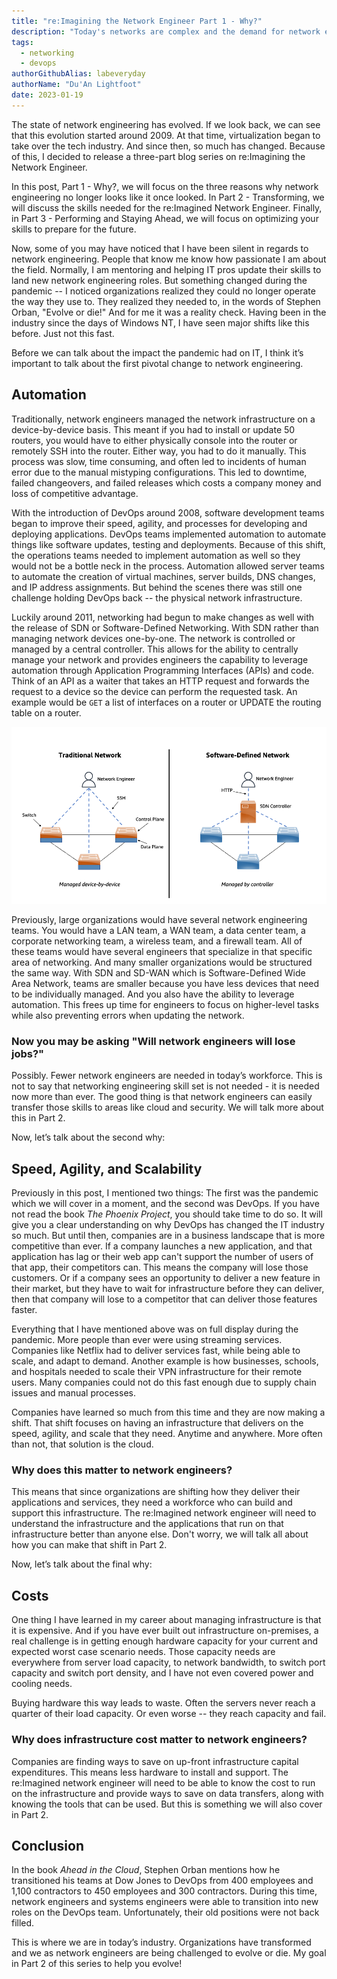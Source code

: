 ```yaml
---
title: "re:Imagining the Network Engineer Part 1 - Why?"
description: "Today's networks are complex and the demand for network engineers that can understand these complexities are higher than ever. In this three part series, we will discuss the state of networking, the skills that are needed, and lastly we will close with optimizing our skills for the road ahead."
tags:
  - networking
  - devops
authorGithubAlias: labeveryday
authorName: "Du'An Lightfoot"
date: 2023-01-19
---
```


The state of network engineering has evolved. If we look back, we can see that this evolution started around 2009. At that time, virtualization began to take over the tech industry. And since then, so much has changed. Because of this, I decided to release a three-part blog series on re:Imagining the Network Engineer.

In this post, Part 1 - Why?, we will focus on the three reasons why network engineering no longer looks like it once looked. In Part 2 - Transforming, we will discuss the skills needed for the re:Imagined Network Engineer. Finally, in Part 3 - Performing and Staying Ahead, we will focus on optimizing your skills to prepare for the future.

Now, some of you may have noticed that I have been silent in regards to network engineering. People that know me know how passionate I am about the field. Normally, I am mentoring and helping IT pros update their skills to land new network engineering roles. But something changed during the pandemic -- I noticed organizations realized they could no longer operate the way they use to. They realized they needed to, in the words of Stephen Orban, "Evolve or die!" And for me it was a reality check. Having been in the industry since the days of Windows NT, I have seen major shifts like this before. Just not this fast.

Before we can talk about the impact the pandemic had on IT, I think it’s important to talk about the first pivotal change to network engineering.

## Automation

Traditionally, network engineers managed the network infrastructure on a device-by-device basis. This meant if you had to install or update 50 routers, you would have to either physically console into the router or remotely SSH into the router. Either way, you had to do it manually. This process was slow, time consuming, and often led to incidents of human error due to the manual mistyping configurations. This led to downtime, failed changeovers, and failed releases which costs a company money and loss of competitive advantage.

With the introduction of DevOps around 2008, software development teams began to improve their speed, agility, and processes for developing and deploying applications. DevOps teams implemented automation to automate things like software updates, testing and deployments. Because of this shift, the operations teams needed to implement automation as well so they would not be a bottle neck in the process. Automation allowed server teams to automate the creation of virtual machines, server builds, DNS changes, and IP address assignments. But behind the scenes there was still one challenge holding DevOps back -- the physical network infrastructure.

Luckily around 2011, networking had begun to make changes as well with the release of SDN or Software-Defined Networking. With SDN rather than managing network devices one-by-one. The network is controlled or managed by a central controller. This allows for the ability to centrally manage your network and provides engineers the capability to leverage automation through Application Programming Interfaces (APIs) and code. Think of an API as a waiter that takes an HTTP request and forwards the request to a device so the device can perform the requested task. An example would be `GET` a list of interfaces on a router or UPDATE the routing table on a router.

![Traditional network managed by device beside a software-defined network managed by controller](images/traditional-vs-sdn.png)

Previously, large organizations would have several network engineering teams. You would have a LAN team, a WAN team, a data center team, a corporate networking team, a wireless team, and a firewall team. All of these teams would have several engineers that specialize in that specific area of networking. And many smaller organizations would be structured the same way. With SDN and SD-WAN which is Software-Defined Wide Area Network, teams are smaller because you have less devices that need to be individually managed. And you also have the ability to leverage automation. This frees up time for engineers to focus on higher-level tasks while also preventing errors when updating the network.

### Now you may be asking "Will network engineers will lose jobs?"

Possibly. Fewer network engineers are needed in today’s workforce. This is not to say that networking engineering skill set is not needed - it is needed now more than ever. The good thing is that network engineers can easily transfer those skills to areas like cloud and security. We will talk more about this in Part 2.

Now, let’s talk about the second why:

## Speed, Agility, and Scalability

Previously in this post, I mentioned two things: The first was the pandemic which we will cover in a moment, and the second was DevOps. If you have not read the book _The Phoenix Project_, you should take time to do so. It will give you a clear understanding on why DevOps has changed the IT industry so much. But until then, companies are in a business landscape that is more competitive than ever. If a company launches a new application, and that application has lag or their web app can't support the number of users of that app, their competitors can. This means the company will lose those customers. Or if a company sees an opportunity to deliver a new feature in their market, but they have to wait for infrastructure before they can deliver, then that company will lose to a competitor that can deliver those features faster.

Everything that I have mentioned above was on full display during the pandemic. More people than ever were using streaming services. Companies like Netflix had to deliver services fast, while being able to scale, and adapt to demand. Another example is how businesses, schools, and hospitals needed to scale their VPN infrastructure for their remote users. Many companies could not do this fast enough due to supply chain issues and manual processes.

Companies have learned so much from this time and they are now making a shift. That shift focuses on having an infrastructure that delivers on the speed, agility, and scale that they need. Anytime and anywhere. More often than not, that solution is the cloud.

### Why does this matter to network engineers?

This means that since organizations are shifting how they deliver their applications and services, they need a workforce who can build and support this infrastructure. The re:Imagined network engineer will need to understand the infrastructure and the applications that run on that infrastructure better than anyone else. Don't worry, we will talk all about how you can make that shift in Part 2.

Now, let’s talk about the final why:

## Costs

One thing I have learned in my career about managing infrastructure is that it is expensive. And if you have ever built out infrastructure on-premises, a real challenge is in getting enough hardware capacity for your current and expected worst case scenario needs. Those capacity needs are everywhere from server load capacity, to network bandwidth, to switch port capacity and switch port density, and I have not even covered power and cooling needs.

Buying hardware this way leads to waste. Often the servers never reach a quarter of their load capacity. Or even worse -- they reach capacity and fail.

### Why does infrastructure cost matter to network engineers?

Companies are finding ways to save on up-front infrastructure capital expenditures. This means less hardware to install and support. The re:Imagined network engineer will need to be able to know the cost to run on the infrastructure and provide ways to save on data transfers, along with knowing the tools that can be used. But this is something we will also cover in Part 2.

## Conclusion

In the book _Ahead in the Cloud_, Stephen Orban mentions how he transitioned his teams at Dow Jones to DevOps from 400 employees and 1,100 contractors to 450 employees and 300 contractors. During this time, network engineers and systems engineers were able to transition into new roles on the DevOps team. Unfortunately, their old positions were not back filled.

This is where we are in today’s industry. Organizations have transformed and we as network engineers are being challenged to evolve or die. My goal in Part 2 of this series to help you evolve!
